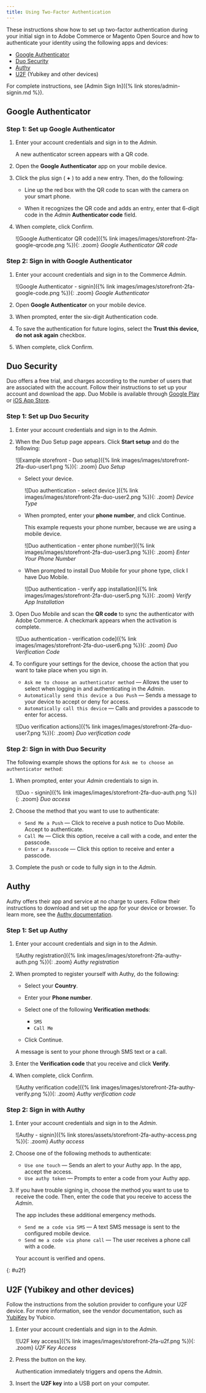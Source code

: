 ```yaml
---
title: Using Two-Factor Authentication
---
```


These instructions show how to set up two-factor authentication during your initial sign in to Adobe Commerce or Magento Open Source and how to authenticate your identity using the following apps and devices:

- [Google Authenticator](#google-authenticator)
- [Duo Security](#duo-security)
- [Authy](#authy)
- [U2F](#u2f) (Yubikey and other devices)

For complete instructions, see [Admin Sign In]({% link stores/admin-signin.md %}).

## Google Authenticator

### Step 1: Set up Google Authenticator

1. Enter your account credentials and sign in to the _Admin_.

    A new authenticator screen appears with a QR code.

1. Open the **Google Authenticator** app on your mobile device.

1. Click the plus sign ( **+** ) to add a new entry. Then, do the following:

   - Line up the red box with the QR code to scan with the camera on your smart phone.

   - When it recognizes the QR code and adds an entry, enter that 6-digit code in the _Admin_ **Authenticator code** field.

1. When complete, click <span class="btn">Confirm</span>.

    ![Google Authenticator QR code]({% link images/images/storefront-2fa-google-qrcode.png %}){: .zoom}
    _Google Authenticator QR code_

### Step 2: Sign in with Google Authenticator

1. Enter your account credentials and sign in to the Commerce _Admin_.

    ![Google Authenticator - signin]({% link images/images/storefront-2fa-google-code.png %}){: .zoom}
    _Google Authenticator_

1. Open **Google Authenticator** on your mobile device.

1. When prompted, enter the six-digit Authentication code.

1. To save the authentication for future logins, select the **Trust this device, do not ask again** checkbox.

1. When complete, click <span class="btn">Confirm</span>.

## Duo Security

Duo offers a free trial, and charges according to the number of users that are associated with the account. Follow their instructions to set up your account and download the app. Duo Mobile is available through [Google Play][3] or [iOS App Store][4].

### Step 1: Set up Duo Security

1. Enter your account credentials and sign in to the _Admin_.

1. When the Duo Setup page appears. Click **Start setup** and do the following:

    ![Example storefront - Duo setup]({% link images/images/storefront-2fa-duo-user1.png %}){: .zoom}
    _Duo Setup_

   - Select your device.

        ![Duo authentication - select device ]({% link images/images/storefront-2fa-duo-user2.png %}){: .zoom}
        _Device Type_

   - When prompted, enter your **phone number**, and click <span class="btn">Continue</span>.

        This example requests your phone number, because we are using a mobile device.

        ![Duo authentication - enter phone number]({% link images/images/storefront-2fa-duo-user3.png %}){: .zoom}
        _Enter Your Phone Number_

   - When prompted to install Duo Mobile for your phone type, click <span class="btn">I have Duo Mobile</span>.

        ![Duo authentication - verify app installation]({% link images/images/storefront-2fa-duo-user5.png %}){: .zoom}
        _Verify App Installation_

1. Open Duo Mobile and scan the **QR code** to sync the authenticator with Adobe Commerce. A checkmark appears when the activation is complete.

    ![Duo authentication - verification code]({% link images/images/storefront-2fa-duo-user6.png %}){: .zoom}
    _Duo Verification Code_

1. To configure your settings for the device, choose the action that you want to take place when you sign in.

   - `Ask me to choose an authenticator method` — Allows the user to select when logging in and authenticating in the _Admin_.
   - `Automatically send this device a Duo Push` — Sends a message to your device to accept or deny for access.
   - `Automatically call this device` — Calls and provides a passcode to enter for access.

    ![Duo verification actions]({% link images/images/storefront-2fa-duo-user7.png %}){: .zoom}
    _Duo verification code_

### Step 2: Sign in with Duo Security

The following example shows the options for `Ask me to choose an authenticator method`:

1. When prompted, enter your _Admin_ credentials to sign in.

    ![Duo - signin]({% link images/images/storefront-2fa-duo-auth.png %}){: .zoom}
    _Duo access_

1. Choose the method that you want to use to authenticate:

   - `Send Me a Push` — Click to receive a push notice to Duo Mobile. Accept to authenticate.
   - `Call Me` — Click this option, receive a call with a code, and enter the passcode.
   - `Enter a Passcode` — Click this option to receive and enter a passcode.

1. Complete the push or code to fully sign in to the _Admin_.

## Authy

Authy offers their app and service at no charge to users. Follow their instructions to download and set up the app for your device or browser. To learn more, see the [Authy documentation][2].

### Step 1: Set up Authy

1. Enter your account credentials and sign in to the _Admin_.

    ![Authy registration]({% link images/images/storefront-2fa-authy-auth.png %}){: .zoom}
    _Authy registration_

1. When prompted to register yourself with Authy, do the following:

   - Select your **Country**.

   - Enter your **Phone number**.

   - Select one of the following **Verification methods**:

      - `SMS`
      - `Call Me`

   - Click <span class="btn">Continue</span>.

    A message is sent to your phone through SMS text or a call.

1. Enter the **Verification code** that you receive and click **Verify**.

1. When complete, click <span class="btn">Confirm</span>.

    ![Authy verification code]({% link images/images/storefront-2fa-authy-verify.png %}){: .zoom}
    _Authy verification code_

### Step 2: Sign in with Authy

1. Enter your account credentials and sign in to the _Admin_.

    ![Authy - signin]({% link stores/assets/storefront-2fa-authy-access.png %}){: .zoom}
    _Authy access_

1. Choose one of the following methods to authenticate:

   - `Use one touch` — Sends an alert to your Authy app. In the app, accept the access.
   - `Use authy token` — Prompts to enter a code from your Authy app.

1. If you have trouble signing in, choose the method you want to use to receive the code. Then, enter the code that you receive to access the _Admin_.

   The app includes these additional emergency methods.

   - `Send me a code via SMS` — A text SMS message is sent to the configured mobile device.
   - `Send me a code via phone call` — The user receives a phone call with a code.

   Your account is verified and opens.

{: #u2f}
## U2F (Yubikey and other devices)

Follow the instructions from the solution provider to configure your U2F device. For more information, see the vendor documentation, such as [YubiKey][1] by Yubico.

1. Enter your account credentials and sign in to the _Admin_.

    ![U2F key access]({% link images/images/storefront-2fa-u2f.png %}){: .zoom}
    _U2F Key Access_

1. Press the button on the key.

   Authentication immediately triggers and opens the _Admin_.

1. Insert the **U2F key** into a USB port on your computer.

[1]: https://support.yubico.com/support/solutions/articles/15000006417-getting-started-with-your-yubikey
[2]: https://authy.com/features/setup/
[3]: https://play.google.com/store/apps/details?id=com.duosecurity.duomobile&amp;hl=en_US
[4]: https://itunes.apple.com/us/app/duo-mobile/id422663827?mt=8
